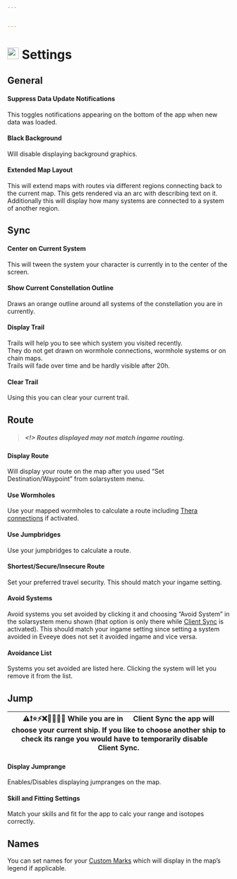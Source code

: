 ```yaml
---


---
```


<h1 id="img-srchttpsraw.githubusercontent.comrisingsoneedocsmasterimagessettings-100_off.png-width26-height26--settings"><img src="https://raw.githubusercontent.com/Risingson/eedocs/master/images/Settings-100_off.png" width="26" height="26"> Settings</h1>
<h2 id="general">General</h2>
<h4 id="suppress-data-update-notifications">Suppress Data Update Notifications</h4>
<p>This toggles notifications appearing on the bottom of the app when new data was loaded.</p>
<h4 id="black-background">Black Background</h4>
<p>Will disable displaying background graphics.</p>
<h4 id="extended-map-layout">Extended Map Layout</h4>
<p>This will extend maps with routes via different regions connecting back to the current map. This gets rendered via an arc with describing text on it.<br>
Additionally this will display how many systems are connected to a system of another region.</p>
<h2 id="sync">Sync</h2>
<h4 id="center-on-current-system">Center on Current System</h4>
<p>This will tween the system your character is currently in to the center of the screen.</p>
<h4 id="show-current-constellation-outline">Show Current Constellation Outline</h4>
<p>Draws an orange outline around all systems of the constellation you are in currently.</p>
<h4 id="display-trail">Display Trail</h4>
<p>Trails will help you to see which system you visited recently.<br>
They do not get drawn on wormhole connections, wormhole systems or on chain maps.<br>
Trails will fade over time and be hardly visible after 20h.</p>
<h4 id="clear-trail">Clear Trail</h4>
<p>Using this you can clear your current trail.</p>
<h2 id="route">Route</h2>
<blockquote>
<h5 id="routes-displayed-may-not-match-ingame-routing.">&lt;!&gt; Routes displayed may not match ingame routing.</h5>
</blockquote>
<h4 id="display-route">Display Route</h4>
<p>Will display your route on the map after you used “Set Destination/Waypoint” from solarsystem menu.</p>
<h4 id="use-wormholes">Use Wormholes</h4>
<p>Use your mapped wormholes to calculate a route including <a href="https://eedocs.readthedocs.io/en/latest/map/map-options-misc/">Thera connections</a> if activated.</p>
<h4 id="use-jumpbridges">Use Jumpbridges</h4>
<p>Use your jumpbridges to calculate a route.</p>
<h4 id="shortestsecureinsecure-route">Shortest/Secure/Insecure Route</h4>
<p>Set your preferred travel security. This should match your ingame setting.</p>
<h4 id="avoid-systems">Avoid Systems</h4>
<p>Avoid systems you set avoided by clicking it and choosing “Avoid System” in the solarsystem menu shown (that option is only there while <a href="https://eedocs.readthedocs.io/en/latest/sync/client-synchronisation/">Client Sync</a> is activated). This should match your ingame setting since setting a system avoided in Eveeye does not set it avoided ingame and vice versa.</p>
<h4 id="avoidance-list">Avoidance List</h4>
<p>Systems you set avoided are listed here. Clicking the system will let you remove it from the list.</p>
<h2 id="jump">Jump</h2>

<table>
<thead>
<tr>
<th>⚠️❗️⭐️⚡️❌🔷🔶🔴🔵 While you are in <img src="https://raw.githubusercontent.com/Risingson/eedocs/master/images/Marker-100_on.png" width="14" height="14"> Client Sync the app will choose your current ship. If you like to choose another ship to check its range you would have to temporarily disable <img src="https://raw.githubusercontent.com/Risingson/eedocs/master/images/Marker-100_off.png" width="14" height="14"> Client Sync.</th>
</tr>
</thead>
<tbody></tbody>
</table><h4 id="display-jumprange">Display Jumprange</h4>
<p>Enables/Disables displaying jumpranges on the map.</p>
<h4 id="skill-and-fitting-settings">Skill and Fitting Settings</h4>
<p>Match your skills and fit for the app to calc your range and isotopes correctly.</p>
<h2 id="names">Names</h2>
<p>You can set names for your <a href="https://eedocs.readthedocs.io/en/latest/sharing/custom-marks/">Custom Marks</a> which will display in the map’s legend if applicable.</p>

